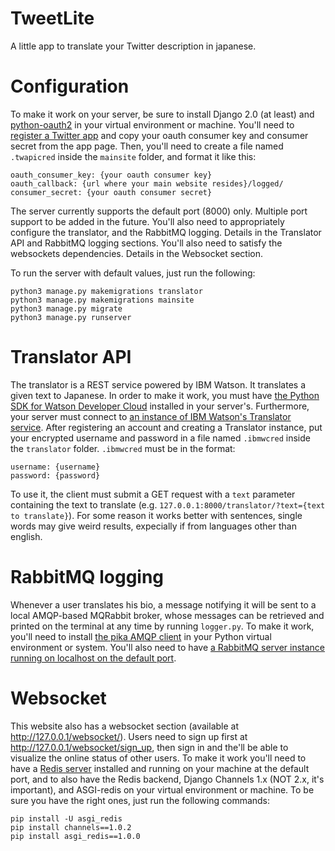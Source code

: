 # TweetLite
A little app to translate your Twitter description in japanese. 

# Configuration
To make it work on your server, be sure to install Django 2.0 (at least) and [python-oauth2](https://github.com/joestump/python-oauth2) in your virtual environment or machine.
You'll need to [register a Twitter app](https://apps.twitter.com/) and copy your oauth consumer key and consumer secret from the app page. Then, you'll need to create a file named `.twapicred` inside the `mainsite` folder, and format it like this:
```
oauth_consumer_key: {your oauth consumer key}
oauth_callback: {url where your main website resides}/logged/
consumer_secret: {your oauth consumer secret}
```
The server currently supports the default port (8000) only. Multiple port support to be added in the future.
You'll also need to appropriately configure the translator, and the RabbitMQ logging. Details in the Translator API and RabbitMQ logging sections. You'll also need to satisfy the websockets dependencies. Details in the Websocket section.

To run the server with default values, just run the following:
```
python3 manage.py makemigrations translator
python3 manage.py makemigrations mainsite
python3 manage.py migrate
python3 manage.py runserver
```

# Translator API
The translator is a REST service powered by IBM Watson. It translates a given text to Japanese. In order to make it work, you must have [the Python SDK for Watson Developer Cloud](https://pypi.python.org/pypi/watson-developer-cloud) installed in your server's. Furthermore, your server must connect to [an instance of IBM Watson's Translator service](https://www.ibm.com/watson/developer-resources/). After registering an account and creating a Translator instance, put your encrypted username and password in a file named `.ibmwcred` inside the `translator` folder. `.ibmwcred` must be in the format: 
```
username: {username}
password: {password}
```
To use it, the client must submit a GET request with a `text` parameter containing the text to translate (e.g. `127.0.0.1:8000/translator/?text={text to translate}`). For some reason it works better with sentences, single words may give weird results, expecially if from languages other than english.

# RabbitMQ logging
Whenever a user translates his bio, a message notifying it will be sent to a local AMQP-based MQRabbit broker, whose messages can be retrieved and printed on the terminal at any time by running `logger.py`. To make it work, you'll need to install [the pika AMQP client](https://pypi.python.org/pypi/pika) in your Python virtual environment or system. You'll also need to have [a RabbitMQ server instance running on localhost on the default port](https://www.rabbitmq.com/download.html).

# Websocket
This website also has a websocket section (available at http://127.0.0.1/websocket/). Users need to sign up first at http://127.0.0.1/websocket/sign_up, then sign in and the'll be able to visualize the online status of other users.
To make it work you'll need to have a [Redis server](https://redis.io/download) installed and running on your machine at the default port, and to also have the Redis backend, Django Channels 1.x (NOT 2.x, it's important), and ASGI-redis on your virtual environment or machine. To be sure you have the right ones, just run the following commands: 
```
pip install -U asgi_redis
pip install channels==1.0.2 
pip install asgi_redis==1.0.0

```